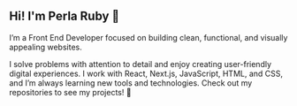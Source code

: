 ## Hi! I'm Perla Ruby 👋

I’m a Front End Developer focused on building clean, functional, and visually appealing websites.

I solve problems with attention to detail and enjoy creating user-friendly digital experiences.
I work with React, Next.js, JavaScript, HTML, and CSS, and I’m always learning new tools and technologies.
Check out my repositories to see my projects! 🪼
